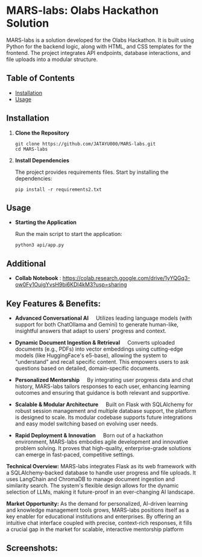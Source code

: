 MARS-labs: Olabs Hackathon Solution
===================================

MARS-labs is a solution developed for the Olabs Hackathon. It is built using Python for the backend logic, along with HTML, and CSS templates for the frontend. The project integrates API endpoints, database interactions, and file uploads into a modular structure.

Table of Contents
-----------------

-   [Installation](#installation)
-   [Usage](#usage)


Installation
------------

1.  **Clone the Repository**

    ```
    git clone https://github.com/JATAYU000/MARS-labs.git
    cd MARS-labs
    ```

2.  **Install Dependencies**

    The project provides requirements files. Start by installing the  dependencies:

    ```
    pip install -r requirements2.txt
    ```

Usage
-----

-   **Starting the Application**

    Run the main script to start the application:

    ```
    python3 api/app.py
    ```

Additional
----------
- **Collab Notebook** : https://colab.research.google.com/drive/1yYQGq3-ow0Fy1OuigYvsH9bi6KDl4kM3?usp=sharing
  

Key Features & Benefits:
------------------------

-    **Advanced Conversational AI**
    Utilizes leading language models (with support for both ChatOllama and Gemini) to generate human-like, insightful answers that adapt to users' progress and context.

-   **Dynamic Document Ingestion & Retrieval**
    Converts uploaded documents (e.g., PDFs) into vector embeddings using cutting-edge models (like HuggingFace's e5-base), allowing the system to "understand" and recall specific content. This empowers users to ask questions based on detailed, domain-specific documents.

-   **Personalized Mentorship**
    By integrating user progress data and chat history, MARS-labs tailors responses to each user, enhancing learning outcomes and ensuring that guidance is both relevant and supportive.

-   **Scalable & Modular Architecture**
    Built on Flask with SQLAlchemy for robust session management and multiple database support, the platform is designed to scale. Its modular codebase supports future integrations and easy model switching based on evolving user needs.

-   **Rapid Deployment & Innovation**
    Born out of a hackathon environment, MARS-labs embodies agile development and innovative problem solving. It proves that high-quality, enterprise-grade solutions can emerge in fast-paced, competitive settings.

**Technical Overview:**
MARS-labs integrates Flask as its web framework with a SQLAlchemy-backed database to handle user progress and file uploads. It uses LangChain and ChromaDB to manage document ingestion and similarity search. The system's flexible design allows for the dynamic selection of LLMs, making it future-proof in an ever-changing AI landscape.

**Market Opportunity:**
As the demand for personalized, AI-driven learning and knowledge management tools grows, MARS-labs positions itself as a key enabler for educational institutions and enterprises. By offering an intuitive chat interface coupled with precise, context-rich responses, it fills a crucial gap in the market for scalable, interactive mentorship platform


Screenshots:
-----------
[](./screenshots/250301_15h45m22s_screenshot.png)
[](./screenshots/250301_15h43m41s_screenshot.png)
[](./screenshots/250301_15h40m31s_screenshot.png)
[](./screenshots/250301_15h40m55s_screenshot.png)
[](./screenshots/250301_15h37m19s_screenshot.png)
